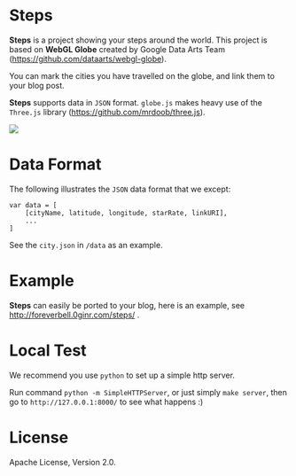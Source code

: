 # Steps

**Steps** is a project showing your steps around the world. This project is based on **WebGL Globe** created by Google Data Arts Team (https://github.com/dataarts/webgl-globe).

You can mark the cities you have travelled on the globe, and link them to your blog post.

**Steps** supports data in `JSON` format. `globe.js` makes heavy use of the `Three.js` library (https://github.com/mrdoob/three.js).

![](https://raw.githubusercontent.com/foreverbell/steps/master/img/steps.png)

# Data Format

The following illustrates the `JSON` data format that we except:

	var data = [
		[cityName, latitude, longitude, starRate, linkURI],
		...
	]

See the `city.json` in `/data` as an example.

# Example

**Steps** can easily be ported to your blog, here is an example, see http://foreverbell.0ginr.com/steps/ .

# Local Test

We recommend you use `python` to set up a simple http server. 

Run command `python -m SimpleHTTPServer`, or just simply `make server`, then go to `http://127.0.0.1:8000/` to see what happens :)

# License

Apache License, Version 2.0.
